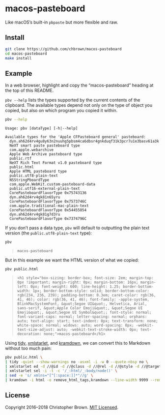 # macos-pasteboard

Like macOS’s built-in `pbpaste` but more flexible and raw.


## Install

```sh
git clone https://github.com/chbrown/macos-pasteboard
cd macos-pasteboard
make install
```


## Example

In a web browser, highlight and copy the “macos-pasteboard” heading at the top of this README.

`pbv --help` lists the types supported by the current contents of the clipboard. The available types depend not only on the type of object you copied, but also on which program you copied it within.

```sh
pbv --help
```

```
Usage: pbv [dataType] [-h|--help]

Available types for the 'Apple CFPasteboard general' pasteboard:
  dyn.ah62d4rv4gu8y63n2nuuhg5pbsm4ca6dbsr4gnkduqf31k3pcr7u1e3basv61a3k
  NeXT smart paste pasteboard type
  com.apple.webarchive
  Apple Web Archive pasteboard type
  public.rtf
  NeXT Rich Text Format v1.0 pasteboard type
  public.html
  Apple HTML pasteboard type
  public.utf8-plain-text
  NSStringPboardType
  com.apple.WebKit.custom-pasteboard-data
  public.utf16-external-plain-text
  CorePasteboardFlavorType 0x75743136
  dyn.ah62d4rv4gk81n65yru
  CorePasteboardFlavorType 0x7573746C
  com.apple.traditional-mac-plain-text
  CorePasteboardFlavorType 0x54455854
  dyn.ah62d4rv4gk81g7d3ru
  CorePasteboardFlavorType 0x7374796C
```

If you don’t pass a data type, `pbv` will default to outputting the plain text version (the `public.utf8-plain-text` type):

```sh
pbv
```

> `macos-pasteboard`

But in this example we want the HTML version of what we copied:

```sh
pbv public.html
```

> `<h1 style="box-sizing: border-box; font-size: 2em; margin-top: 0px !important; margin-right: 0px; margin-bottom: 16px; margin-left: 0px; font-weight: 600; line-height: 1.25; border-bottom-width: 1px; border-bottom-style: solid; border-bottom-color: rgb(234, 236, 239); padding-bottom: 0.3em; caret-color: rgb(36, 41, 46); color: rgb(36, 41, 46); font-family: -apple-system, BlinkMacSystemFont, &quot;Segoe UI&quot;, Helvetica, Arial, sans-serif, &quot;Apple Color Emoji&quot;, &quot;Segoe UI Emoji&quot;, &quot;Segoe UI Symbol&quot;; font-style: normal; font-variant-caps: normal; letter-spacing: normal; orphans: auto; text-align: start; text-indent: 0px; text-transform: none; white-space: normal; widows: auto; word-spacing: 0px; -webkit-text-size-adjust: auto; -webkit-text-stroke-width: 0px; text-decoration: none;">macos-pasteboard</h1>`

Using [tidy](http://www.html-tidy.org/),
[xmlstarlet](http://xmlstar.sourceforge.net/), and
[kramdown](https://kramdown.gettalong.org/),
we can convert this to Markdown without too much pain:

```sh
pbv public.html \
| tidy -quiet --show-warnings no -asxml -i -w 0 --quote-nbsp no \
| xmlstarlet ed -d //@id -d //@class -d //@rel -d //@style -d //@target -d //_:br -r //_:u -v span \
| xmlstarlet sel -i -t -c '/_:html/_:body/node()' \
| sed -e 's/ xmlns="[^[:space:]]*"//g' \
| kramdown -i html -o remove_html_tags,kramdown --line-width 9999 --remove-span-html-tags
```


## License

Copyright 2016–2018 Christopher Brown.
[MIT Licensed](https://chbrown.github.io/licenses/MIT/#2016-2018).
